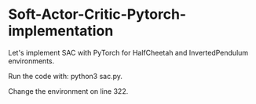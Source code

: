 # Soft-Actor-Critic-Pytorch-implementation
Let's implement SAC with PyTorch for HalfCheetah and InvertedPendulum environments.

Run the code with: python3 sac.py.

Change the environment on line 322.
